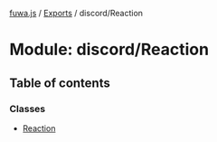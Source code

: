 [fuwa.js](../README.md) / [Exports](../modules.md) / discord/Reaction

# Module: discord/Reaction

## Table of contents

### Classes

- [Reaction](../classes/discord_Reaction.Reaction.md)
